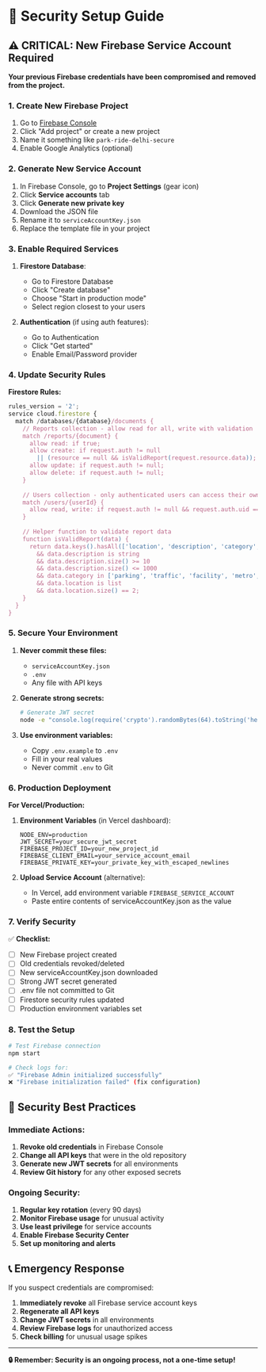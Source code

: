 # 🔐 Security Setup Guide

## ⚠️ CRITICAL: New Firebase Service Account Required

**Your previous Firebase credentials have been compromised and removed from the project.**

### 1. Create New Firebase Project

1. Go to [Firebase Console](https://console.firebase.google.com/)
2. Click "Add project" or create a new project
3. Name it something like `park-ride-delhi-secure`
4. Enable Google Analytics (optional)

### 2. Generate New Service Account

1. In Firebase Console, go to **Project Settings** (gear icon)
2. Click **Service accounts** tab
3. Click **Generate new private key**
4. Download the JSON file
5. Rename it to `serviceAccountKey.json`
6. Replace the template file in your project

### 3. Enable Required Services

1. **Firestore Database**:
   - Go to Firestore Database
   - Click "Create database"
   - Choose "Start in production mode"
   - Select region closest to your users

2. **Authentication** (if using auth features):
   - Go to Authentication
   - Click "Get started"
   - Enable Email/Password provider

### 4. Update Security Rules

**Firestore Rules:**
```javascript
rules_version = '2';
service cloud.firestore {
  match /databases/{database}/documents {
    // Reports collection - allow read for all, write with validation
    match /reports/{document} {
      allow read: if true;
      allow create: if request.auth != null 
        || (resource == null && isValidReport(request.resource.data));
      allow update: if request.auth != null;
      allow delete: if request.auth != null;
    }
    
    // Users collection - only authenticated users can access their own data
    match /users/{userId} {
      allow read, write: if request.auth != null && request.auth.uid == userId;
    }
    
    // Helper function to validate report data
    function isValidReport(data) {
      return data.keys().hasAll(['location', 'description', 'category', 'timestamp'])
        && data.description is string
        && data.description.size() >= 10
        && data.description.size() <= 1000
        && data.category in ['parking', 'traffic', 'facility', 'metro', 'safety', 'general']
        && data.location is list
        && data.location.size() == 2;
    }
  }
}
```

### 5. Secure Your Environment

1. **Never commit these files:**
   - `serviceAccountKey.json`
   - `.env`
   - Any file with API keys

2. **Generate strong secrets:**
   ```bash
   # Generate JWT secret
   node -e "console.log(require('crypto').randomBytes(64).toString('hex'))"
   ```

3. **Use environment variables:**
   - Copy `.env.example` to `.env`
   - Fill in your real values
   - Never commit `.env` to Git

### 6. Production Deployment

**For Vercel/Production:**

1. **Environment Variables** (in Vercel dashboard):
   ```
   NODE_ENV=production
   JWT_SECRET=your_secure_jwt_secret
   FIREBASE_PROJECT_ID=your_new_project_id
   FIREBASE_CLIENT_EMAIL=your_service_account_email
   FIREBASE_PRIVATE_KEY=your_private_key_with_escaped_newlines
   ```

2. **Upload Service Account** (alternative):
   - In Vercel, add environment variable `FIREBASE_SERVICE_ACCOUNT`
   - Paste entire contents of serviceAccountKey.json as the value

### 7. Verify Security

✅ **Checklist:**
- [ ] New Firebase project created
- [ ] Old credentials revoked/deleted
- [ ] New serviceAccountKey.json downloaded
- [ ] Strong JWT secret generated  
- [ ] .env file not committed to Git
- [ ] Firestore security rules updated
- [ ] Production environment variables set

### 8. Test the Setup

```bash
# Test Firebase connection
npm start

# Check logs for:
✅ "Firebase Admin initialized successfully"
❌ "Firebase initialization failed" (fix configuration)
```

## 🚨 Security Best Practices

### Immediate Actions:
1. **Revoke old credentials** in Firebase Console
2. **Change all API keys** that were in the old repository
3. **Generate new JWT secrets** for all environments
4. **Review Git history** for any other exposed secrets

### Ongoing Security:
1. **Regular key rotation** (every 90 days)
2. **Monitor Firebase usage** for unusual activity
3. **Use least privilege** for service accounts
4. **Enable Firebase Security Center**
5. **Set up monitoring and alerts**

## 📞 Emergency Response

If you suspect credentials are compromised:

1. **Immediately revoke** all Firebase service account keys
2. **Regenerate all API keys** 
3. **Change JWT secrets** in all environments
4. **Review Firebase logs** for unauthorized access
5. **Check billing** for unusual usage spikes

---

**🔒 Remember: Security is an ongoing process, not a one-time setup!**
